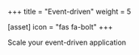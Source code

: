 +++
title = "Event-driven"
weight = 5

[asset]
  icon = "fas fa-bolt"
+++

Scale your event-driven application